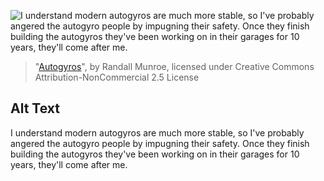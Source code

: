 ![I understand modern autogyros are much more stable, so I've probably angered the autogyro people by impugning their safety. Once they finish building the autogyros they've been working on in their garages for 10 years, they'll come after me.](https://imgs.xkcd.com/comics/autogyros.png)
> "[Autogyros](https://xkcd.com/1972/)", by Randall Munroe, licensed under Creative Commons Attribution-NonCommercial 2.5 License

## Alt Text
I understand modern autogyros are much more stable, so I've probably angered the autogyro people by impugning their safety. Once they finish building the autogyros they've been working on in their garages for 10 years, they'll come after me.
